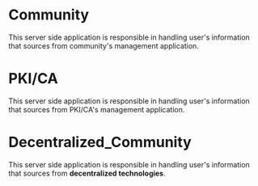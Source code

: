 # Community
This server side application is responsible in handling user's information that sources from community's management application.

# PKI/CA
This server side application is responsible in handling user's information that sources from PKI/CA's management application.

# Decentralized_Community
This server side application is responsible in handling user's information that sources from **decentralized technologies**.
